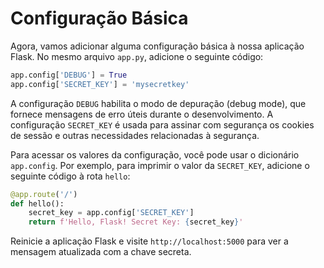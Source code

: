 # Configuração Básica

Agora, vamos adicionar alguma configuração básica à nossa aplicação Flask. No mesmo arquivo `app.py`, adicione o seguinte código:

```python
app.config['DEBUG'] = True
app.config['SECRET_KEY'] = 'mysecretkey'
```

A configuração `DEBUG` habilita o modo de depuração (debug mode), que fornece mensagens de erro úteis durante o desenvolvimento. A configuração `SECRET_KEY` é usada para assinar com segurança os cookies de sessão e outras necessidades relacionadas à segurança.

Para acessar os valores da configuração, você pode usar o dicionário `app.config`. Por exemplo, para imprimir o valor da `SECRET_KEY`, adicione o seguinte código à rota `hello`:

```python
@app.route('/')
def hello():
    secret_key = app.config['SECRET_KEY']
    return f'Hello, Flask! Secret Key: {secret_key}'
```

Reinicie a aplicação Flask e visite `http://localhost:5000` para ver a mensagem atualizada com a chave secreta.
